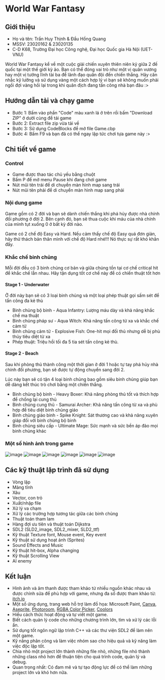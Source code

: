 
# World War Fantasy



## Giới thiệu
- Họ và tên: Trần Huy Thịnh & Đầu Hồng Quang
- MSSV: 23020162 & 23020135
- C-D K68, Trường Đại học Công nghệ, Đại học Quốc gia Hà Nội (UET-VNU)
    
World War Fantasy kể về một cuộc giải chiến xuyên thiên niên kỷ giữa 2 đế quốc tại một thế giới kỳ ảo. Bạn có thể đóng vai trò như một vị quân vương hay một vị tướng lĩnh tài ba để lãnh đạo quân đội đến chiến thắng. Hãy cân nhắc kỹ lưỡng và sử dụng vàng một cách hợp lý vì bạn sẽ không muốn phải ngồi đợi vàng hồi lại trong khi quân địch đang tấn công nhà bạn đâu :>
## Hướng dẫn tải và chạy game
- Bước 1: Bấm vào phần "Code" màu xanh lá ở trên rồi bấm "Download ZIP" ở dưới cùng để tải game
- Bước 2: Extract file zip vừa tải về
- Bước 3: Sử dụng CodeBlocks để mở file Game.cbp
- Bước 4: Bấm F9 và bạn đã có thể ngay lập tức chơi tựa game này :>
## Chi tiết về game

### Control
- Game được thao tác chủ yếu bằng chuột
- Bấm P để mở menu Pause khi đang chơi game
- Nút mũi tên trái để di chuyển màn hình map sang trái
- Nút mũi tên phải để di chuyển màn hình map sang phải

### Nội dung game
Game gồm có 2 đời và bạn sẽ dành chiến thắng khi phá hủy được nhà chính đối phương ở đời 2. Bên cạnh đó, bạn sẽ thua cuộc khi máu của nhà chính của mình tụt xuống 0 ở bất kỳ đời nào.

Game có 2 chế độ Easy và Hard. Nếu cảm thấy chế độ Easy quá đơn giản, hãy thử thách bản thân mình với chế độ Hard nhé!!! Nó thực sự rất khó khăn đấy.

### Khắc chế binh chủng
Mỗi đời đều có 3 binh chủng cơ bản và giữa chúng tồn tại cơ chế critical hit để khắc chế lẫn nhau. Hãy tận dụng tốt cơ chế này để có chiến thuật tốt hơn

#### Stage 1 - Underwater
Ở đời này bạn sẽ có 3 loại binh chủng và một loại phép thuật gọi sấm sét để tấn công đa kẻ thù
- Binh chủng bộ binh - Aqua Infantry: Lượng máu dày và khả năng khắc chế ma thuật
- Binh chủng pháp sư - Aqua Witch: Khả năng tấn công từ xa và khắc chế cảm tử
- Binh chủng cảm tử - Explosive Fish: One-hit mọi đối thủ nhưng dễ bị phù thủy tiêu diệt từ xa
- Phép thuật: Triệu hồi tối đa 5 tia sét tấn công kẻ thù.
#### Stage 2 - Beach
Sau khi phòng thủ thành công một thời gian ở đời 1 hoặc tự tay phá hủy nhà chính đối phương, bạn sẽ được tự động chuyển sang đời 2. 

Lúc này bạn sẽ có tận 4 loại binh chủng bao gồm siêu binh chủng giúp bạn dễ dàng kết thúc trò chơi bằng một chiến thắng.
- Binh chủng bộ binh - Heavy Boxer: Khả năng phòng thủ tốt và thích hợp để chống lại cung thủ
- Binh chủng cung thủ - Samurai Archer: Khả năng tấn công từ xa và phù hợp để tiêu diệt binh chủng giáo
- Binh chủng giáo binh - Spike Knight: Sát thương cao và khả năng xuyên giáp đối với binh chủng bộ binh 
- Binh chủng siêu cấp - Ultimate Mage: Sức mạnh và sức bền áp đảo mọi binh chủng khác

### Một số hình ảnh trong game
![image](https://github.com/kane2303/Knight/assets/144300123/8b1087ce-1578-4445-a78c-597b204a0822)
![image](https://github.com/kane2303/Knight/assets/144300123/4883bc68-c35b-48bb-95e7-a4b24bdd6729)
![image](https://github.com/kane2303/Knight/assets/144300123/3ec77e39-a0b0-4b06-a1bc-db8de6d7698d)
![image](https://github.com/kane2303/Knight/assets/144300123/1b14c18a-afec-4b7b-ac22-e691e249c880)
![image](https://github.com/kane2303/Knight/assets/144300123/4b6b4b27-b827-421c-af32-f6f3aac038eb)
![image](https://github.com/kane2303/Knight/assets/144300123/34697f7b-e185-49d3-8c2c-12f85b52f0de)





## Các kỹ thuật lập trình đã sử dụng
- Vòng lặp
- Mảng tĩnh
- Xâu
- Vector, con trỏ
- Xuất/nhập file
- Xử lý va chạm
- Xử lý các trường hợp tương tác giữa các binh chủng
- Thuật toán tham lam
- Hàng đợi ưu tiên và thuật toán Dijkstra
- SDL2 (SLD2_image, SDL2_mixer, SLD2_ttf)
- Kỹ thuật Texture font, Mouse event, Key event
- Kỹ thuật sử dụng hoạt ảnh (Sprites)
- Sound Effects and Music
- Kỹ thuật hit-box, Alpha changing
- Kỹ thuật Scrolling View
- AI enemy




## Kết luận
- Hình ảnh và âm thanh được tham khảo từ nhiều nguồn khác nhau và được chỉnh sửa để phù hợp với game, nhưng đa số được tham khảo từ: [itch.io](https://itch.io/game-assets/free)
- Một số ứng dụng, trang web hỗ trợ làm đồ họa: Microsoft Paint, [Canva](https://www.canva.com/vi_vn/), [Aseprite](https://www.aseprite.org/), [Photoroom](https://www.photoroom.com/), [RGBA Color Picker](https://rgbacolorpicker.com/), [Coolors](https://coolors.co/)
- Hiểu cách thức hoạt động và tự viết một game.
- Biết cách quản lý code cho những chương trình lớn, tìm và xử lý các lỗi ẩn.
- Sử dụng tốt ngôn ngữ lập trình C++ và các thư viện SDL2 để làm nên một game.
- Kỹ năng phân công và làm việc nhóm sao cho hiệu quả và kỹ năng làm việc độc lập tốt.
- Chia nhỏ một project lớn thành những file nhỏ, những file nhỏ thành những class nhỏ hơn để thuận tiện cho quá trình code, quản lý và debug.
- Quan trọng nhất: Có đam mê và tự tạo động lực để có thể làm những project lớn và khó hơn nữa.


